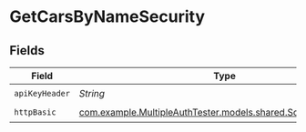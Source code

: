 # GetCarsByNameSecurity


## Fields

| Field                                                                                                  | Type                                                                                                   | Required                                                                                               | Description                                                                                            | Example                                                                                                |
| ------------------------------------------------------------------------------------------------------ | ------------------------------------------------------------------------------------------------------ | ------------------------------------------------------------------------------------------------------ | ------------------------------------------------------------------------------------------------------ | ------------------------------------------------------------------------------------------------------ |
| `apiKeyHeader`                                                                                         | *String*                                                                                               | :heavy_check_mark:                                                                                     | N/A                                                                                                    |                                                                                                        |
| `httpBasic`                                                                                            | [com.example.MultipleAuthTester.models.shared.SchemeHTTPBasic](../../models/shared/SchemeHTTPBasic.md) | :heavy_check_mark:                                                                                     | N/A                                                                                                    |                                                                                                        |